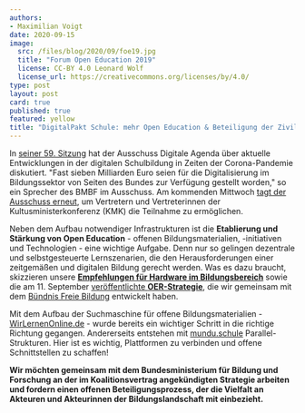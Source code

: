 ```yaml
---
authors: 
- Maximilian Voigt
date: 2020-09-15
image:
  src: /files/blog/2020/09/foe19.jpg
  title: "Forum Open Education 2019"
  license: CC-BY 4.0 Leonard Wolf
  license_url: https://creativecommons.org/licenses/by/4.0/
type: post
layout: post
card: true
published: true
featured: yellow
title: "DigitalPakt Schule: mehr Open Education & Beteiligung der Zivilgesellschaft" 
---
```


In [seiner 59. Sitzung](https://www.bundestag.de/presse/hib/791330-791330) hat der Ausschuss Digitale Agenda über aktuelle Entwicklungen in der digitalen Schulbildung in Zeiten der Corona-Pandemie diskutiert. "Fast sieben Milliarden Euro seien für die Digitalisierung im Bildungssektor von Seiten des Bundes zur Verfügung gestellt worden," so ein Sprecher des BMBF im Ausschuss. Am kommenden Mittwoch [tagt der Ausschuss erneut](https://www.bundestag.de/resource/blob/792032/3b5e8e330f437c83d5a0e8b87ccfc04b/19WP-60-data.pdf), um Vertretern und Vertreterinnen der Kultusministerkonferenz (KMK) die Teilnahme zu ermöglichen.

Neben dem Aufbau notwendiger Infrastrukturen ist die **Etablierung und Stärkung von Open Education** - offenen Bildungsmaterialien, -initiativen und Technologien - eine wichtige Aufgabe. Denn nur so gelingen dezentrale und selbstgesteuerte Lernszenarien, die den Herausforderungen einer zeitgemäßen und digitalen Bildung gerecht werden. Was es dazu braucht, skizzieren unsere [**Empfehlungen für Hardware im Bildungsbereich**](https://buendnis-freie-bildung.de/2020/07/08/hardware-im-bildungsbereich-unsere-empfehlungen/) sowie die am 11. September [veröffentlichte **OER-Strategie**](https://okfn.de/blog/2020/09/open-education-strategie-unser-vorschlag/), die wir gemeinsam mit dem [Bündnis Freie Bildung](https://buendnis-freie-bildung.de/) entwickelt haben.

Mit dem Aufbau der Suchmaschine für offene Bildungsmaterialien - [WirLernenOnline.de](https://wirlernenonline.de/) - wurde bereits ein wichtiger Schritt in die richtige Richtung gegangen. Andererseits entstehen mit [mundu.schule](https://mundo.schule/) Parallel-Strukturen. Hier ist es wichtig, Plattformen zu verbinden und offene Schnittstellen zu schaffen! 

**Wir möchten gemeinsam mit dem Bundesministerium für Bildung und Forschung an der im Koalitionsvertrag angekündigten Strategie arbeiten und fordern einen offenen Beteiligungsprozess, der die Vielfalt an Akteuren und Akteurinnen der Bildungslandschaft mit einbezieht.** 
